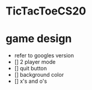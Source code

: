 # TicTacToeCS20
# game design
- refer to googles version
- [] 2 player mode
- [] quit button
- [] background color
- [] x's and o's
